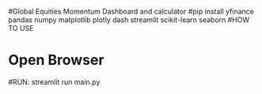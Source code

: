 #Global Equities Momentum Dashboard and calculator
#pip install yfinance pandas numpy matplotlib plotly dash streamlit scikit-learn seaborn
#HOW TO USE
#
# Open Browser
#RUN: streamlit run main.py
